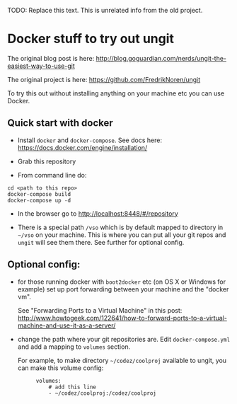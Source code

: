 TODO: Replace this text. This is unrelated info from the old project.

# Docker stuff to try out ungit

The original blog post is here: <http://blog.goguardian.com/nerds/ungit-the-easiest-way-to-use-git>

The original project is here: <https://github.com/FredrikNoren/ungit>

To try this out without installing anything on your machine etc
you can use Docker.

## Quick start with docker

- Install `docker` and `docker-compose`. See docs here: <https://docs.docker.com/engine/installation/>

- Grab this repository

- From command line do:

```
cd <path to this repo>
docker-compose build
docker-compose up -d
```

- In the browser go to <http://localhost:8448/#/repository>

- There is a special path `/vso` which is by default mapped to directory
  in `~/vso` on your machine. This is where you can put all your git repos
  and `ungit` will see them there. See further for optional config.


## Optional config:

- for those running docker with `boot2docker` etc (on OS X or Windows for example)
  set up port forwarding between your machine and the "docker vm".

  See "Forwarding Ports to a Virtual Machine" in this post:
  <http://www.howtogeek.com/122641/how-to-forward-ports-to-a-virtual-machine-and-use-it-as-a-server/>

- change the path where your git repositories are. Edit `docker-compose.yml`
  and add a mapping to `volumes` section.

  For example, to make directory `~/codez/coolproj` available to ungit, you
  can make this volume config:


```
         volumes:
             # add this line
             - ~/codez/coolproj:/codez/coolproj
```
